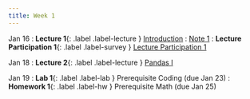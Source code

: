 ```yaml
---
title: Week 1
---
```


Jan 16
: **Lecture 1**{: .label .label-lecture } [Introduction](lecture/lec01)
    : [Note 1](https://ds100.org/course-notes/intro_lec/introduction.html)
: **Lecture Participation 1**{: .label .label-survey } [Lecture Participation 1](https://app.sli.do/event/chu6qXaBnB85nJ94hxxLQS/embed/polls/778cb2fa-c709-4a6e-b177-fada34008037)

Jan 18
: **Lecture 2**{: .label .label-lecture } [Pandas I](lecture/lec02)

Jan 19
: **Lab 1**{: .label .label-lab } Prerequisite Coding (due Jan 23)
: **Homework 1**{: .label .label-hw } Prerequisite Math (due Jan 25)

